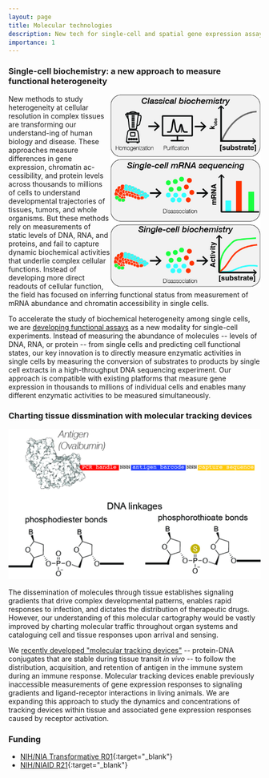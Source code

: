 ```yaml
---
layout: page
title: Molecular technologies
description: New tech for single-cell and spatial gene expression assays
importance: 1
---
```


### Single-cell biochemistry: a new approach to measure functional heterogeneity

<img style="float: right; max-width: 300px" src="/assets/img/sc-biochemistry.jpg">

New methods to study heterogeneity at cellular resolution in complex
tissues are transforming our understand-ing of human biology and disease.
These approaches measure differences in gene expression, chromatin
ac-cessibility, and protein levels across thousands to millions of cells
to understand developmental trajectories of tissues, tumors, and whole
organisms. But these methods rely on measurements of static levels of DNA,
RNA, and proteins, and fail to capture dynamic biochemical activities that
underlie complex cellular functions. Instead of developing more direct
readouts of cellular function, the field has focused on inferring
functional status from measurement of mRNA abundance and chromatin
accessibility in single cells.

To accelerate the study of biochemical heterogeneity among single cells,
we are [developing functional
assays](https://pubmed.ncbi.nlm.nih.gov/32286626/) as a new modality for
single-cell experiments. Instead of measuring the abundance of molecules
-- levels of DNA, RNA, or protein -- from single cells and predicting cell
functional states, our key innovation is to directly measure enzymatic
activities in single cells by measuring the conversion of substrates to
products by single cell extracts in a high-throughput DNA sequencing
experiment. Our approach is compatible with existing platforms that
measure gene expression in thousands to millions of individual cells and
enables many different enzymatic activities to be measured simultaneously.

### Charting tissue dissmination with molecular tracking devices

<img src="/assets/img/tracking-device.jpg">

The dissemination of molecules through tissue establishes signaling
gradients that drive complex developmental patterns, enables rapid
responses to infection, and dictates the distribution of therapeutic
drugs. However, our understanding of this molecular cartography would be
vastly improved by charting molecular traffic throughout organ systems and
cataloguing cell and tissue responses upon arrival and sensing.

We [recently developed "molecular tracking
devices"](https://pubmed.ncbi.nlm.nih.gov/33843587/) -- protein-DNA
conjugates that are stable during tissue transit *in vivo* -- to follow
the distribution, acquisition, and retention of antigen in the immune
system during an immune response. Molecular tracking devices enable
previously inaccessible measurements of gene expression responses to
signaling gradients and ligand-receptor interactions in living animals. We
are expanding this approach to study the dynamics and concentrations of
tracking devices within tissue and associated gene expression responses
caused by receptor activation.

### Funding

- [NIH/NIA Transformative R01](https://reporter.nih.gov/search/JVJbnKPKPEmsn4iajmiqig/project-details/10263944){:target="_blank"}
- [NIH/NIAID R21](https://reporter.nih.gov/search/HH46I88QtUOO7kXMtKO1fg/project-details/10105545){:target="_blank"}

